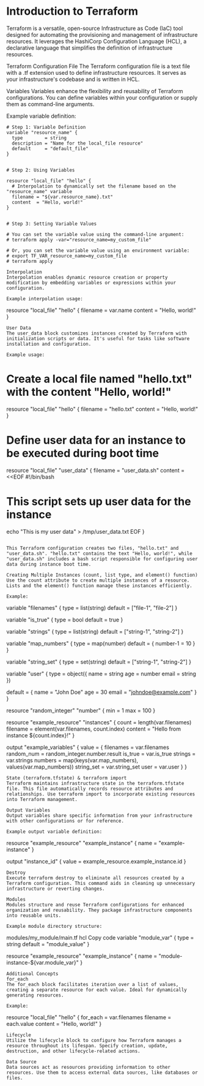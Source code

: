 # Introduction to Terraform
Terraform is a versatile, open-source Infrastructure as Code (IaC) tool designed for automating the provisioning and management of infrastructure resources. It leverages the HashiCorp Configuration Language (HCL), a declarative language that simplifies the definition of infrastructure resources.

Terraform Configuration File
The Terraform configuration file is a text file with a .tf extension used to define infrastructure resources. It serves as your infrastructure's codebase and is written in HCL.

Variables
Variables enhance the flexibility and reusability of Terraform configurations. You can define variables within your configuration or supply them as command-line arguments.

Example variable definition:

```
# Step 1: Variable Definition
variable "resource_name" {
  type        = string
  description = "Name for the local_file resource"
  default     = "default_file"
}


# Step 2: Using Variables

resource "local_file" "hello" {
  # Interpolation to dynamically set the filename based on the "resource_name" variable
  filename = "${var.resource_name}.txt"
  content  = "Hello, world!"
}


# Step 3: Setting Variable Values

# You can set the variable value using the command-line argument:
# terraform apply -var="resource_name=my_custom_file"

# Or, you can set the variable value using an environment variable:
# export TF_VAR_resource_name=my_custom_file
# terraform apply
```

```
Interpolation
Interpolation enables dynamic resource creation or property modification by embedding variables or expressions within your configuration.

Example interpolation usage:

```
resource "local_file" "hello" {
  filename = var.name
  content  = "Hello, world!"
}
```
User Data
The user_data block customizes instances created by Terraform with initialization scripts or data. It's useful for tasks like software installation and configuration.

Example usage:

```
# Create a local file named "hello.txt" with the content "Hello, world!"
resource "local_file" "hello" {
  filename = "hello.txt"
  content  = "Hello, world!"
}

# Define user data for an instance to be executed during boot time
resource "local_file" "user_data" {
  filename = "user_data.sh"
  content = <<EOF
#!/bin/bash

# This script sets up user data for the instance
echo "This is my user data" > /tmp/user_data.txt
EOF
}

```

This Terraform configuration creates two files, "hello.txt" and "user_data.sh". "hello.txt" contains the text "Hello, world!", while "user_data.sh" includes a bash script responsible for configuring user data during instance boot time.

Creating Multiple Instances (count, list type, and element() function)
Use the count attribute to create multiple instances of a resource. Lists and the element() function manage these instances efficiently.

Example:

```
variable "filenames" {
  type = list(string)
  default = ["file-1", "file-2"]
}

variable "is_true" {
  type = bool
  default = true
}

variable "strings" {
  type = list(string)
  default = ["string-1", "string-2"]
}

variable "map_numbers" {
  type = map(number)
  default = {
    number-1 = 10
  }
}

variable "string_set" {
  type = set(string)
  default = ["string-1", "string-2"]
}

variable "user" {
  type = object({
    name  = string
    age   = number
    email = string
  })

  default = {
    name  = "John Doe"
    age   = 30
    email = "johndoe@example.com"
  }
}

resource "random_integer" "number" {
  min = 1
  max = 100
}

resource "example_resource" "instances" {
  count    = length(var.filenames)
  filename = element(var.filenames, count.index)
  content  = "Hello from instance ${count.index}!"
}

output "example_variables" {
  value = {
    filenames  = var.filenames
    random_num = random_integer.number.result
    is_true    = var.is_true
    strings    = var.strings
    numbers    = map(keys(var.map_numbers), values(var.map_numbers))
    string_set = var.string_set
    user       = var.user
  }
}
```
State (terraform.tfstate) & terraform import
Terraform maintains infrastructure state in the terraform.tfstate file. This file automatically records resource attributes and relationships. Use terraform import to incorporate existing resources into Terraform management.

Output Variables
Output variables share specific information from your infrastructure with other configurations or for reference.

Example output variable definition:
```
resource "example_resource" "example_instance" {
  name = "example-instance"
}

output "instance_id" {
  value = example_resource.example_instance.id
}
```
Destroy
Execute terraform destroy to eliminate all resources created by a Terraform configuration. This command aids in cleaning up unnecessary infrastructure or reverting changes.

Modules
Modules structure and reuse Terraform configurations for enhanced organization and reusability. They package infrastructure components into reusable units.

Example module directory structure:

```
modules/my_module/main.tf
hcl
Copy code
variable "module_var" {
  type    = string
  default = "module_value"
}

resource "example_resource" "example_instance" {
  name = "module-instance-${var.module_var}"
}
```
Additional Concepts
for_each
The for_each block facilitates iteration over a list of values, creating a separate resource for each value. Ideal for dynamically generating resources.

Example:

```
resource "local_file" "hello" {
  for_each = var.filenames
  filename = each.value
  content  = "Hello, world!"
}
```
Lifecycle
Utilize the lifecycle block to configure how Terraform manages a resource throughout its lifespan. Specify creation, update, destruction, and other lifecycle-related actions.

Data Source
Data sources act as resources providing information to other resources. Use them to access external data sources, like databases or files.
